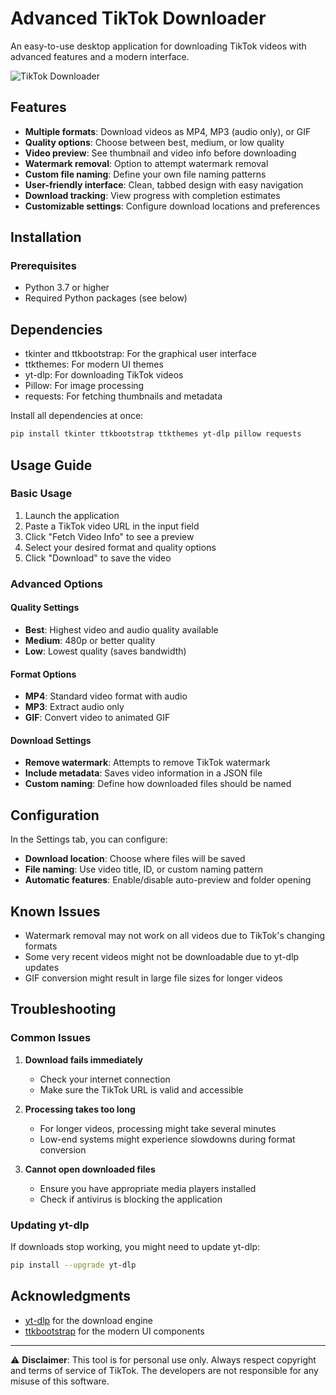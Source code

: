 # Advanced TikTok Downloader

An easy-to-use desktop application for downloading TikTok videos with advanced features and a modern interface.

![TikTok Downloader](https://via.placeholder.com/800x450)

## Features

- **Multiple formats**: Download videos as MP4, MP3 (audio only), or GIF
- **Quality options**: Choose between best, medium, or low quality
- **Video preview**: See thumbnail and video info before downloading
- **Watermark removal**: Option to attempt watermark removal
- **Custom file naming**: Define your own file naming patterns
- **User-friendly interface**: Clean, tabbed design with easy navigation
- **Download tracking**: View progress with completion estimates
- **Customizable settings**: Configure download locations and preferences

## Installation

### Prerequisites

- Python 3.7 or higher
- Required Python packages (see below)


## Dependencies

- tkinter and ttkbootstrap: For the graphical user interface
- ttkthemes: For modern UI themes
- yt-dlp: For downloading TikTok videos
- Pillow: For image processing
- requests: For fetching thumbnails and metadata

Install all dependencies at once:

```bash
pip install tkinter ttkbootstrap ttkthemes yt-dlp pillow requests
```

## Usage Guide

### Basic Usage

1. Launch the application
2. Paste a TikTok video URL in the input field
3. Click "Fetch Video Info" to see a preview
4. Select your desired format and quality options
5. Click "Download" to save the video

### Advanced Options

#### Quality Settings

- **Best**: Highest video and audio quality available
- **Medium**: 480p or better quality
- **Low**: Lowest quality (saves bandwidth)

#### Format Options

- **MP4**: Standard video format with audio
- **MP3**: Extract audio only
- **GIF**: Convert video to animated GIF

#### Download Settings

- **Remove watermark**: Attempts to remove TikTok watermark
- **Include metadata**: Saves video information in a JSON file
- **Custom naming**: Define how downloaded files should be named

## Configuration

In the Settings tab, you can configure:

- **Download location**: Choose where files will be saved
- **File naming**: Use video title, ID, or custom naming pattern
- **Automatic features**: Enable/disable auto-preview and folder opening

## Known Issues

- Watermark removal may not work on all videos due to TikTok's changing formats
- Some very recent videos might not be downloadable due to yt-dlp updates
- GIF conversion might result in large file sizes for longer videos

## Troubleshooting

### Common Issues

1. **Download fails immediately**
   - Check your internet connection
   - Make sure the TikTok URL is valid and accessible

2. **Processing takes too long**
   - For longer videos, processing might take several minutes
   - Low-end systems might experience slowdowns during format conversion

3. **Cannot open downloaded files**
   - Ensure you have appropriate media players installed
   - Check if antivirus is blocking the application

### Updating yt-dlp

If downloads stop working, you might need to update yt-dlp:

```bash
pip install --upgrade yt-dlp
```


## Acknowledgments

- [yt-dlp](https://github.com/yt-dlp/yt-dlp) for the download engine
- [ttkbootstrap](https://github.com/israel-dryer/ttkbootstrap) for the modern UI components

---

⚠️ **Disclaimer**: This tool is for personal use only. Always respect copyright and terms of service of TikTok. The developers are not responsible for any misuse of this software.
